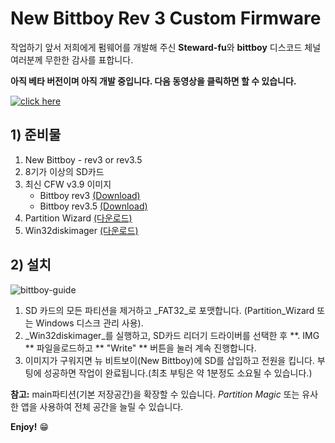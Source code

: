 # New Bittboy Rev 3 Custom Firmware

작업하기 앞서 저희에게 펌웨어를 개발해 주신 **Steward-fu**와 **bittboy** 디스코드 체널 여러분께 무한한 감사를 표합니다.

**아직 베타 버전이며 아직 개발 중입니다. 다음 동영상을 클릭하면 할 수 있습니다.**

[![click here](https://i.imgur.com/82oLK3l.png)](https://youtu.be/cCNKwWwQIXI)

## 1) 준비물
1. New Bittboy - rev3 or rev3.5
2. 8기가 이상의 SD카드
3. 최신 CFW v3.9 이미지
    - Bittboy rev3 [(Download)](https://www.dropbox.com/s/h0fo0vvey6evq7c/Bittboy-V3_only_v3.9_10-06-19.img.7z?dl=0)
    - Bittboy rev3.5 [(Download)](https://www.dropbox.com/s/vug4juozh3gyfh3/Bittboy-V3.5only_v3.9_10-06-19.img.7z?dl=0)
4. Partition Wizard [(다운로드)](https://www.partitionwizard.com/download.html)
4. Win32diskimager [(다운로드)](https://sourceforge.net/projects/win32diskimager)

## 2) 설치
![bittboy-guide](https://user-images.githubusercontent.com/16083854/59290036-94e24680-8c45-11e9-8236-3d211464b6c7.png)

1. SD 카드의 모든 파티션을 제거하고 _FAT32_로 포맷합니다. (Partition_Wizard 또는 Windows 디스크 관리 사용).
2. _Win32diskimager_를 실행하고, SD카드 리더기 드라이버를 선택한 후 **. IMG ** 파일을로드하고 ** "Write" ** 버튼을 눌러 계속 진행합니다.
3. 이미지가 구워지면 뉴 비트보이(New Bittboy)에 SD를 삽입하고 전원을 킵니다. 부팅에 성공하면 작업이 완료됩니다.(최초 부팅은 약 1분정도 소요될 수 있습니다.)

**참고:** main파티션(기본 저장공간)을 확장할 수 있습니다. _Partition Magic_ 또는 유사한 앱을 사용하여 전체 공간을 늘릴 수 있습니다.

**Enjoy!** :grin:

